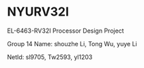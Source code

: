 # NYURV32I
EL-6463-RV32I Processor Design Project

Group 14
Name: shouzhe Li, Tong Wu, yuye Li

NetId: sl9705, Tw2593, yl1203
